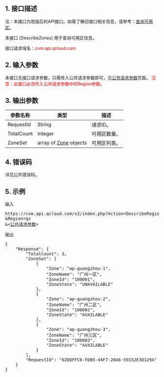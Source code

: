 ## 1. 接口描述

注：本接口为改版后的API接口。如需了解旧接口相关信息，请参考：[查询可用区](https://www.qcloud.com/document/api/213/1286)。

本接口 (DescribeZones) 用于查询可用区信息。

接口请求域名：<font style="color:red">cvm.api.qcloud.com</font>


## 2. 输入参数

本接口无接口请求参数，只需传入公共请求参数即可，见[公共请求参数](/doc/api/244/4183)页面。
<font style="color:red">注意：此接口必须传入公共请求参数中的Region参数。</font>

## 3. 输出参数

| 参数名称 | 类型 | 描述 |
|---------|---------|---------|
| RequestId| String| 请求ID。|
| TotalCount| Integer| 可用区数量。|
| ZoneSet| array of [Zone]() objects| 可用区列表。|


## 4. 错误码

详见公共错误码。


## 5. 示例

输入

<pre>
https://cvm.api.qcloud.com/v2/index.php?Action=DescribeRegions
&Region=gz
&<<a href="https://www.qcloud.com/doc/api/229/6976">公共请求参数</a>>
</pre>

输出

<pre>
{
    "Response": {
        "TotalCount": 3,
        "ZoneSet": [
            {
                "Zone": "ap-guangzhou-1",
                "ZoneName": "广州一区",
                "ZoneId": "100001",
                "ZoneState": "UNAVAILABLE"
            },
            {
                "Zone": "ap-guangzhou-2",
                "ZoneName": "广州二区",
                "ZoneId": "100002",
                "ZoneState": "AVAILABLE"
            },
            {
                "Zone": "ap-guangzhou-3",
                "ZoneName": "广州三区",
                "ZoneId": "100003",
                "ZoneState": "AVAILABLE"
            }
        ],
        "RequestId": "62DDFFC6-FDB5-44F7-20A6-59152E3D129A"
    }
}
</pre>
